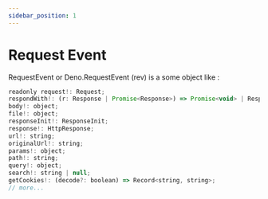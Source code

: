 ```yaml
---
sidebar_position: 1
---
```


# Request Event
RequestEvent or Deno.RequestEvent (rev) is a some object like :

```js
readonly request!: Request;
respondWith!: (r: Response | Promise<Response>) => Promise<void> | Response;
body!: object;
file!: object;
responseInit!: ResponseInit;
response!: HttpResponse;
url!: string;
originalUrl!: string;
params!: object;
path!: string;
query!: object;
search!: string | null;
getCookies!: (decode?: boolean) => Record<string, string>;
// more...
```